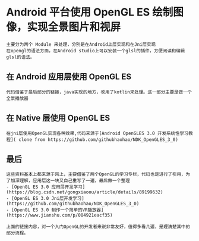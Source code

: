 # Android 平台使用 OpenGL ES 绘制图像，实现全景图片和视屏
    主要分为两个 Module 来处理，分别是在Android上层实现和在Jni层实现
    在opengl的语法方面，在Android studio上可以安装一个glsl的插件，方便阅读和编辑glsl的语法。

## 在 Android 应用层使用 OpenGL ES
    代码借鉴于最后部分的链接，java实现的地方，改用了kotlin来处理。这一部分主要是做一个全景播放器

## 在 Native 层使用 OpenGL ES
    在jni层使用OpenGL实现各种效果,代码来源于[Android OpenGLES 3.0 开发系统性学习教程]( clone from https://github.com/githubhaohao/NDK_OpenGLES_3_0)

## 最后
    这些资料基本上都来源于网上，主要借鉴了两个OpenGL的学习专栏，代码也是进行了引用，为了加深理解，应用层这一块又自己重写了一遍，最后做一个整理
    - [OpenGL ES 3.0 应用层开发学习](https://blog.csdn.net/gongxiaoou/article/details/89199632)
    - [OpenGL ES 3.0 Jni层开发学习](https://github.com/githubhaohao/NDK_OpenGLES_3_0)
    - [OpenGL ES 3.0 制作一个简单的VR播放器](https://www.jianshu.com/p/084921eacf35)

    上面的链接内容，对一个入门OpenGL的开发者来说非常友好，值得多看几遍，是理清楚其中的部分流程。